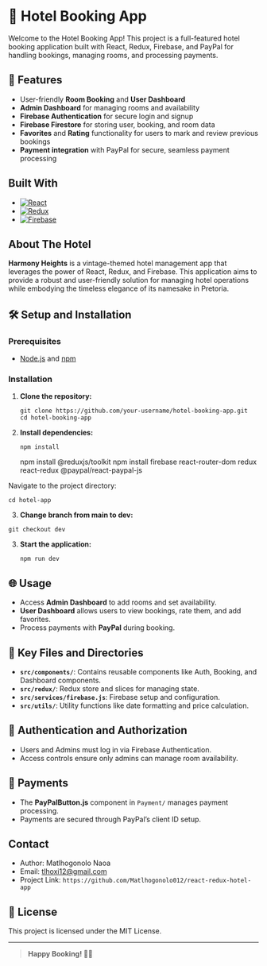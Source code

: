 # 🏨 Hotel Booking App

Welcome to the Hotel Booking App! This project is a full-featured hotel booking application built with React, Redux, Firebase, and PayPal for handling bookings, managing rooms, and processing payments.

## 🚀 Features
- User-friendly **Room Booking** and **User Dashboard**
- **Admin Dashboard** for managing rooms and availability
- **Firebase Authentication** for secure login and signup
- **Firebase Firestore** for storing user, booking, and room data
- **Favorites** and **Rating** functionality for users to mark and review previous bookings
- **Payment integration** with PayPal for secure, seamless payment processing

## Built With

- [![React][React.js]][React-url]
- [![Redux][Redux.js]][Redux-url]
- [![Firebase][Firebase]][Firebase-url]

## About The Hotel 

**Harmony Heights** is a vintage-themed hotel management app that leverages the power of React, Redux, and Firebase. This application aims to provide a robust and user-friendly solution for managing hotel operations while embodying the timeless elegance of its namesake in Pretoria.

## 🛠️ Setup and Installation

### Prerequisites
- [Node.js](https://nodejs.org/) and [npm](https://npmjs.com/)

### Installation
1. **Clone the repository:**
   ```
   git clone https://github.com/your-username/hotel-booking-app.git
   cd hotel-booking-app
   ```

2. **Install dependencies:**
   ```
   npm install
   ```
   npm install @reduxjs/toolkit
npm install firebase react-router-dom redux react-redux @paypal/react-paypal-js

Navigate to the project directory:

```
cd hotel-app
```
3. **Change branch from main to dev:**

``` 
git checkout dev 
```

3. **Start the application:**
   ```
   npm run dev
   ```

## 🌐 Usage
- Access **Admin Dashboard** to add rooms and set availability.
- **User Dashboard** allows users to view bookings, rate them, and add favorites.
- Process payments with **PayPal** during booking.

## 📜 Key Files and Directories

- **`src/components/`**: Contains reusable components like Auth, Booking, and Dashboard components.
- **`src/redux/`**: Redux store and slices for managing state.
- **`src/services/firebase.js`**: Firebase setup and configuration.
- **`src/utils/`**: Utility functions like date formatting and price calculation.

## 🔐 Authentication and Authorization
- Users and Admins must log in via Firebase Authentication.
- Access controls ensure only admins can manage room availability.

## 💸 Payments
- The **PayPalButton.js** component in `Payment/` manages payment processing.
- Payments are secured through PayPal’s client ID setup.

## Contact

- Author: Matlhogonolo Naoa
- Email: tlhoxi12@gmail.com
- Project Link: `https://github.com/Matlhogonolo012/react-redux-hotel-app`

## 📝 License
This project is licensed under the MIT License.

---

> **Happy Booking! 🏨🌐**

[React.js]: https://img.shields.io/badge/React-20232A?style=for-the-badge&logo=react&logoColor=61DAFB
[React-url]: https://reactjs.org/
[Redux.js]: https://img.shields.io/badge/redux-764ABC?style=for-the-badge&logo=redux&logoColor=white
[Redux-url]: https://redux.js.org/
[Firebase]: https://firebase.google.com/
[Firebase-url]: https://img.shields.io/badge/firebase-ffca28?style=for-the-badge&logo=firebase&logoColor=black